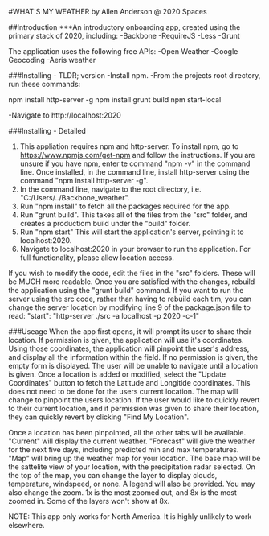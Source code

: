 #WHAT'S MY WEATHER
by Allen Anderson @ 2020 Spaces


##Introduction
***An introductory onboarding app, created using the primary stack of 2020, including:
-Backbone
-RequireJS
-Less
-Grunt

The application uses the following free APIs:
-Open Weather
-Google Geocoding
-Aeris weather


###Installing - TLDR; version
-Install npm.
-From the projects root directory, run these commands:

npm install http-server -g
npm install
grunt build
npm start-local

-Navigate to http://localhost:2020 


###Installing - Detailed

1. This appliation requires npm and http-server. To install npm, go to https://www.npmjs.com/get-npm and follow the instructions. If you are unsure if you have npm, enter te command "npm -v" in the command line.  Once installed, in the command line, install http-server using the command "npm install http-server -g". 
2. In the command line, navigate to the root directory, i.e. "C:/Users/../Backbone_weather".
3. Run "npm install" to fetch all the packages required for the app.
4. Run "grunt build". This takes all of the files from the "src" folder, and creates a productiom build under the "build" folder.
5. Run "npm start" This will start the application's server, pointing it to localhost:2020.
6. Navigate to localhost:2020 in your browser to run the application. For full functionality, please allow location access. 

If you wish to modify the code, edit the files in the "src" folders. These will be MUCH more readable. Once you are satisfied with the changes, rebuild the application using the "grunt build" command. If you want to run the server using the src code, rather than having to rebuild each tim, you can change the server location by modifying line 9 of the package.json file to read: "start": "http-server ./src -a localhost -p 2020 -c-1"


###Useage
When the app first opens, it will prompt its user to share their location. If permission is given, the application will use it's coordinates. Using those coordinates, the application will pinpoint the user's address, and display all the information within the field. If no permission is given, the empty form is displayed. The user will be unable to navigate until a location is given. Once a location is added or modified, select the "Update Coordinates" button to fetch the Latitude and Longitide coordinates. This does not need to be done for the users current location. The map will change to pinpoint the users location. If the user would like to quickly revert to their current location, and if permission was given to share their location, they can quickly revert by clicking "Find My Location".

Once a location has been pinpointed, all the other tabs will be available. "Current" will display the current weather. "Forecast" will give the weather for the next five days, including predicted min and max temperatures. "Map" will bring up the weather map for your location. The base map will be the sattelite view of your location, with the precipitation radar selected. On the top of the map, you can change the layer to display clouds, temperature, windspeed, or none. A legend will also be provided. You may also change the zoom. 1x is the most zoomed out, and 8x is the most zoomed in. Some of the layers won't show at 8x.

NOTE: This app only works for North America. It is highly unlikely to work elsewhere.

###
